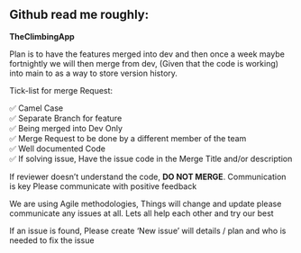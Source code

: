 ## Github read me roughly:

**TheClimbingApp**

Plan is to have the features merged into dev and then once a week maybe fortnightly we will then merge from dev, (Given that the code is working) into main to as a way to store version history.

Tick-list for merge Request:

✅ Camel Case <br>
✅ Separate Branch for feature <br>
✅ Being merged into Dev Only <br>
✅ Merge Request to be done by a different member of the team <br>
✅ Well documented Code <br>
✅  If solving issue, Have the issue code in the Merge Title and/or description <br>

If reviewer doesn’t understand the code, **DO NOT MERGE**. Communication is key Please communicate with positive feedback

We are using Agile methodologies, Things will change and update please communicate any issues at all. Lets all help each other and try our best

If an issue is found, Please create ‘New issue’ will details / plan and who is needed to fix the issue

